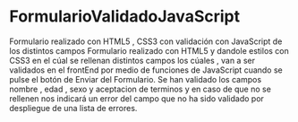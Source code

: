 # FormularioValidadoJavaScript
Formulario realizado con HTML5 , CSS3 con validación con JavaScript de los distintos campos
Formulario realizado con HTML5 y dandole estilos con CSS3 en el cúal se rellenan distintos campos los cúales ,
van a ser validados en el frontEnd por medio de funciones de JavaScript cuando se pulse el botón de Enviar del Formulario.
Se han validado los campos nombre , edad , sexo y aceptacion de terminos y en caso de que no se rellenen nos indicará un error
del campo que no ha sido validado por despliegue de una lista de errores.

